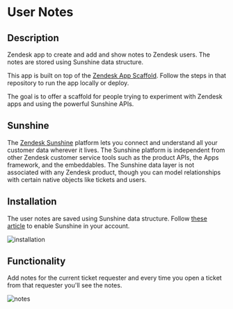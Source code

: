 # User Notes

## Description
Zendesk app to create and add and show notes to Zendesk users. The notes are stored using Sunshine data structure.

This app is built on top of the [Zendesk App Scaffold](https://github.com/zendesk/app_scaffold). Follow the steps in that repository to run the app locally or deploy.

The goal is to offer a scaffold for people trying to experiment with Zendesk apps and using the powerful Sunshine APIs.

## Sunshine

The [Zendesk Sunshine](https://www.zendesk.com/platform/) platform lets you connect and understand all your customer data wherever it lives. The Sunshine platform is independent from other Zendesk customer service tools such as the product APIs, the Apps framework, and the embeddables. The Sunshine data layer is not associated with any Zendesk product, though you can model relationships with certain native objects like tickets and users.

## Installation

The user notes are saved using Sunshine data structure. Follow [these article](https://develop.zendesk.com/hc/en-us/articles/360002127707) to enable Sunshine in your account.

![installation](https://p84.f1.n0.cdn.getcloudapp.com/items/Z4u5Y4zx/image.png?v=ca9fc87811d5365d083c854cbffd4fbb)

## Functionality

Add notes for the current ticket requester and every time you open a ticket from that requester you'll see the notes.

![notes](https://monosnap.com/file/s68FGuh0YkYw3ZFzmWes2eSx6vc12J.png)
